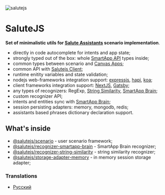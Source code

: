 ![salutejs](https://user-images.githubusercontent.com/982072/112627725-0606e400-8e43-11eb-86ef-a9e2fdcfc465.png)

# SaluteJS

__Set of minimalistic utils for [Salute Assistants](https://bit.ly/3vNuhXY) scenario implementation__.

- directly in code autocomplete for intents and app state;
- strongly typed out of the box: whole [SmartApp API](https://developer.sberdevices.ru/docs/ru/developer_tools/amp/smartappapi_description_and_guide) types inside;
- common types between scenario and [Canvas Apps](https://developer.sberdevices.ru/docs/ru/methodology/research/canvasapp);
- common API with [Salutejs Client](https://github.com/salute-developers/salutejs-client);
- runtime enitity variables and state validation;
- nodejs web-frameworks integration support: [expressjs](https://github.com/expressjs), [hapi](https://github.com/hapijs/hapi), [koa](https://github.com/koajs/koa);
- client frameworks integration support: [NextJS](https://github.com/vercel/next.js), [Gatsby](https://github.com/gatsbyjs);
- any types of recognizers: RegExp, [String Similarity](https://en.wikipedia.org/wiki/S%C3%B8rensen%E2%80%93Dice_coefficient), [SmartApp Brain](https://developer.sberdevices.ru/docs/ru/developer_tools/ide/platform_ux/nlu_core_caila/nlu_core_caila);
- custom recognizer API;
- intents and entities sync with [SmartApp Brain](https://developer.sberdevices.ru/docs/ru/developer_tools/ide/platform_ux/nlu_core_caila/nlu_core_caila);
- session persisting adapters: memory, mongodb, redis;
- assistants based phrases dictionary declaration support.

## What's inside

- [@salutejs/scenario](https://github.com/salute-developers/salutejs/tree/master/packages/scenario) - user scenario framework;
- [@salutejs/recognizer-smartapp-brain](https://github.com/salute-developers/salutejs/tree/master/packages/recognizer-smartapp-brain) - SmartApp Brain recognizer;
- [@salutejs/recognizer-string-similarity](https://github.com/salute-developers/salutejs/tree/master/packages/recognizer-string-similarity) - string similarity recognizer;
- [@salutejs/storage-adapter-memory](https://github.com/salute-developers/salutejs/tree/master/packages/storage-adapter-memory) - in memory session storage adapter;

### Translations

- [Русский](https://github.com/salute-developers/salutejs/blob/master/README.ru.md)
